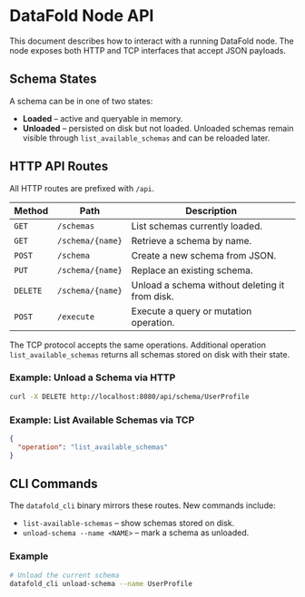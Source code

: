 # DataFold Node API

This document describes how to interact with a running DataFold node. The node exposes both HTTP and TCP interfaces that accept JSON payloads.

## Schema States

A schema can be in one of two states:

- **Loaded** – active and queryable in memory.
- **Unloaded** – persisted on disk but not loaded. Unloaded schemas remain visible through `list_available_schemas` and can be reloaded later.

## HTTP API Routes

All HTTP routes are prefixed with `/api`.

| Method | Path | Description |
| ------ | ---- | ----------- |
| `GET` | `/schemas` | List schemas currently loaded. |
| `GET` | `/schema/{name}` | Retrieve a schema by name. |
| `POST` | `/schema` | Create a new schema from JSON. |
| `PUT` | `/schema/{name}` | Replace an existing schema. |
| `DELETE` | `/schema/{name}` | Unload a schema without deleting it from disk. |
| `POST` | `/execute` | Execute a query or mutation operation. |

The TCP protocol accepts the same operations. Additional operation `list_available_schemas` returns all schemas stored on disk with their state.

### Example: Unload a Schema via HTTP

```bash
curl -X DELETE http://localhost:8080/api/schema/UserProfile
```

### Example: List Available Schemas via TCP

```json
{
  "operation": "list_available_schemas"
}
```

## CLI Commands

The `datafold_cli` binary mirrors these routes. New commands include:

- `list-available-schemas` – show schemas stored on disk.
- `unload-schema --name <NAME>` – mark a schema as unloaded.

### Example

```bash
# Unload the current schema
datafold_cli unload-schema --name UserProfile
```
